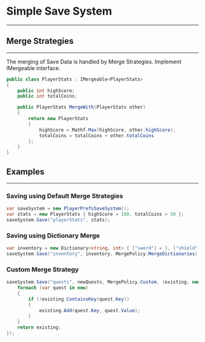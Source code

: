 ﻿# Simple Save System

---

## Merge Strategies

---

The merging of Save Data is handled by Merge Strategies. Implement IMergeable<T> interface.

```C#
public class PlayerStats : IMergeable<PlayerStats>
{
    public int highScore;
    public int totalCoins;

    public PlayerStats MergeWith(PlayerStats other)
    {
        return new PlayerStats
        {
            highScore = Mathf.Max(highScore, other.highScore),
            totalCoins = totalCoins + other.totalCoins
        };
    }
}
```

## Examples

---

### Saving using Default Merge Strategies

```C#
var saveSystem = new PlayerPrefsSaveSystem();
var stats = new PlayerStats { highScore = 100, totalCoins = 50 };
saveSystem.Save("playerStats", stats);
```

### Saving using Dictionary Merge

```C#
var inventory = new Dictionary<string, int> { ["sword"] = 1, ["shield"] = 1 };
saveSystem.Save("inventory", inventory, MergePolicy.MergeDictionaries);
```

### Custom Merge Strategy

```C#
saveSystem.Save("quests", newQuests, MergePolicy.Custom, (existing, new) => {
    foreach (var quest in new)
    {
        if (!existing.ContainsKey(quest.Key))
        {
            existing.Add(quest.Key, quest.Value);
        }
    }
    return existing;
});
```